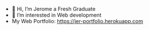 - 👋 Hi, I’m Jerome a Fresh Graduate
- 👀 I’m interested in Web development
- My Web Portfolio: https://jer-portfolio.herokuapp.com

<!---
JerrrStack/JerrrStack is a ✨ special ✨ repository because its `README.md` (this file) appears on your GitHub profile.
You can click the Preview link to take a look at your changes.
--->
